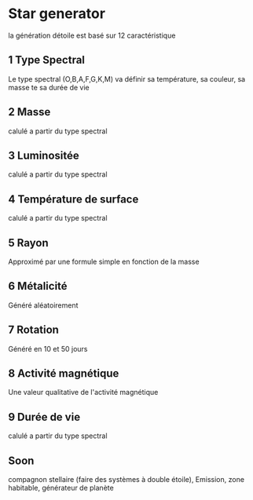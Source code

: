 # Star generator
la génération détoile est basé sur 12 caractéristique
## 1 Type Spectral
  Le type spectral (O,B,A,F,G,K,M) va définir sa température, sa couleur, sa masse te sa durée de vie
## 2 Masse
  calulé a partir du type spectral
## 3 Luminositée
  calulé a partir du type spectral
## 4 Température de surface
  calulé a partir du type spectral
## 5 Rayon
  Approximé par une formule simple en fonction de la masse
## 6 Métalicité
  Généré aléatoirement
## 7 Rotation
 Généré en 10 et 50 jours
## 8 Activité magnétique
  Une valeur qualitative de l'activité magnétique
## 9 Durée de vie
  calulé a partir du type spectral


## Soon
compagnon stellaire (faire des systèmes à double étoile), Emission, zone habitable, générateur de planète
